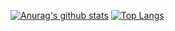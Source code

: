 [![Anurag's github stats](https://github-readme-stats.vercel.app/api?username=Kansei)](https://github.com/anuraghazra/github-readme-stats)
[![Top Langs](https://github-readme-stats.vercel.app/api/top-langs/?username=Kansei&layout=compact)](https://github.com/anuraghazra/github-readme-stats)


